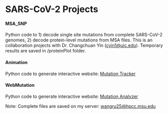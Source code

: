 # SARS-CoV-2 Projects

#### MSA_SNP

Python code to 1) decode single site mutations from complete SARS-CoV-2 genomes, 2) decode protein-level mutations from MSA files. This is an collaboration projects with Dr. Changchuan Yin (cyin1@uic.edu). Temporary results are saved in /proteinPlot folder.

#### Animation

Python code to generate interactive website: [Mutation Tracker](https://users.math.msu.edu/users/weig/SARS-CoV-2_Mutation_Tracker.html)

#### WebMutation

Python code to generate interactive website: [Mutation Analyzer](https://weilab.math.msu.edu/MutationAnalyzer/)

Note: Complete files are saved on my server: wangru25@hpcc.msu.edu
